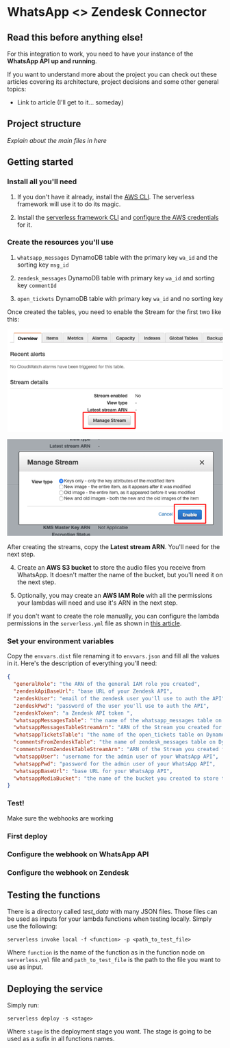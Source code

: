 # WhatsApp <> Zendesk Connector

## Read this before anything else!

For this integration to work, you need to have your instance of the **WhatsApp API up and running**.

If you want to understand more about the project you can check out these articles covering its architecture, project decisions and some other general topics:

- Link to article (I'll get to it... someday)

## Project structure

*Explain about the main files in here*

## Getting started

### Install all you'll need

1. If you don't have it already, install the [AWS CLI](https://aws.amazon.com/cli/). The serverless framework will use it to do its magic.

2. Install the [serverless framework CLI](https://serverless.com/) and [configure the AWS credentials](https://serverless.com/framework/docs/providers/aws/cli-reference/config-credentials/) for it.

### Create the resources you'll use

1. `whatsapp_messages` DynamoDB table with the primary key `wa_id` and the sorting key `msg_id`

2. `zendesk_messages` DynamoDB table with primary key `wa_id` and sorting key `commentId`

3. `open_tickets` DynamoDB table with primary key `wa_id` and no sorting key

Once created the tables, you need to enable the Stream for the first two like this:

![Manage Stream](screenshots/manage_stream.png)

![Enable Stream](screenshots/enable_stream.png)

After creating the streams, copy the **Latest stream ARN**. You'll need for the next step.

4. Create an **AWS S3 bucket** to store the audio files you receive from WhatsApp. It doesn't matter the name of the bucket, but you'll need it on the next step.

5. Optionally, you may create an **AWS IAM Role** with all the permissions your lambdas will need and use it's ARN in the next step.

If you don't want to create the role manually, you can configure the lambda permissions in the `serverless.yml` file as shown in [this article](https://serverless.com/framework/docs/providers/aws/guide/iam/).

### Set your environment variables

Copy the `envvars.dist` file renaming it to `envvars.json` and fill all the values in it. Here's the description of everything you'll need:

```json
{
  "generalRole": "the ARN of the general IAM role you created",
  "zendeskApiBaseUrl": "base URL of your Zendesk API",
  "zendeskUser": "email of the zendesk user you'll use to auth the API",
  "zendeskPwd": "password of the user you'll use to auth the API",
  "zendeskToken": "a Zendesk API token ",
  "whatsappMessagesTable": "the name of the whatsapp_messages table on Dynamo",
  "whatsappMessagesTableStreamArn": "ARN of the Stream you created for the whatsapp_messages",
  "whatsappTicketsTable": "the name of the open_tickets table on Dynamo",
  "commentsFromZendeskTable": "the name of zendesk_messages table on Dynamo",
  "commentsFromZendeskTableStreamArn": "ARN of the Stream you created for the zendesk_messages",
  "whatsappUser": "username for the admin user of your WhatsApp API",
  "whatsappPwd": "password for the admin user of your WhatsApp API",
  "whatsappBaseUrl": "base URL for your WhatsApp API",
  "whatsappMediaBucket": "the name of the bucket you created to store the audio messages"
}
```

### Test!

Make sure the webhooks are working

### First deploy

### Configure the webhook on WhatsApp API

### Configure the webhook on Zendesk

## Testing the functions

There is a directory called *test_data* with many JSON files. Those files can be used as inputs for your lambda functions when testing locally. Simply use the following:

```
serverless invoke local -f <function> -p <path_to_test_file>
```

Where `function` is the name of the function as in the function node on `serverless.yml` file and `path_to_test_file` is the path to the file you want to use as input.

## Deploying the service

Simply run:

```
serverless deploy -s <stage>
```

Where `stage` is the deployment stage you want. The stage is going to be used as a sufix in all functions names.
